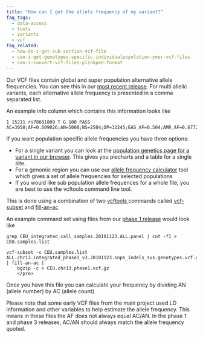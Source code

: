 ```yaml
---
title: "How can I get the allele frequency of my variant?"
faq_tags:
  - data-access
  - tools
  - variants
  - vcf
faq_related:
  - how-do-i-get-sub-section-vcf-file
  - can-i-get-genotypes-specific-individualpopulation-your-vcf-files
  - can-i-convert-vcf-files-plinkped-format
---
```

                    

Our VCF files contain global and super population alternative allele frequencies. You can see this in our [most recent release](ftp://ftp.1000genomes.ebi.ac.uk/vol1/ftp/release/20130502/). For multi allelic variants, each alternative allele frequency is presented in a comma separated list.

An example info column which contains this information looks like

    1 15211 rs78601809 T G 100 PASS AC=3050;AF=0.609026;AN=5008;NS=2504;DP=32245;EAS_AF=0.504;AMR_AF=0.6772;AFR_AF=0.5371;EUR_AF=0.7316;SAS_AF=0.6401;AA=t|||;VT=SNP

If you want population specific allele frequencies you have three options:
* For a single variant you can look at the [population genetics page for a variant in our browser]({{site.browser_url}}/Homo_sapiens/Variation/Population?r=1:14711-15711;source=dbSNP;v=rs78601809;vdb=variation;vf=22041749). This gives you piecharts and a table for a single site.
* For a genomic region you can use our [allele frequency calculator](/allele-frequency-calculator-documentation) tool which gives a set of allele frequencies for selected populations
* If you would like sub population allele frequences for a whole file, you are best to use the vcftools command line tool.

This is done using a combination of two [vcftools ](http://vcftools.sourceforge.net/) commands called [vcf-subset](http://vcftools.sourceforge.net/perl_module.html#vcf-subset) and [fill-an-ac](http://vcftools.sourceforge.net/perl_module.html#fill-an-ac)

An example command set using files from our [phase 1 release](http://ftp.1000genomes.ebi.ac.uk/vol1/ftp/phase1/analysis_results/integrated_call_sets/) would look like 

    grep CEU integrated_call_samples.20101123.ALL.panel | cut -f1 > CEU.samples.list

    vcf-subset -c CEU.samples.list ALL.chr13.integrated_phase1_v3.20101123.snps_indels_svs.genotypes.vcf.gz | fill-an-ac |
        bgzip -c > CEU.chr13.phase1.vcf.gz
        </pre>

Once you have this file you can calculate your frequency by dividing AN (allele number) by AC (allele count)

Please note that some early VCF files from the main project used LD information and other variables to help estimate the allele frequency. This means in these files the AF does not always equal AC/AN. In the phase 1 and phase 3 releases, AC/AN should always match the allele frequency quoted.

